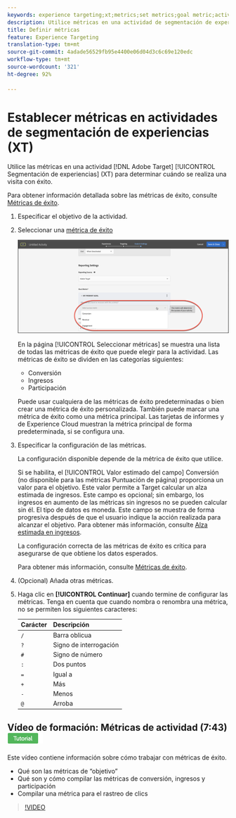 ```yaml
---
keywords: experience targeting;xt;metrics;set metrics;goal metric;activity settings;success metric;conversion;revenue;engagement
description: Utilice métricas en una actividad de segmentación de experiencias (XT) de Adobe Target para determinar si una visita tiene éxito.
title: Definir métricas
feature: Experience Targeting
translation-type: tm+mt
source-git-commit: 4adade56529fb95e4400e06d04d3c6c69e120edc
workflow-type: tm+mt
source-wordcount: '321'
ht-degree: 92%

---
```



# Establecer métricas en actividades de segmentación de experiencias (XT)

Utilice las métricas en una actividad [!DNL Adobe Target] [!UICONTROL Segmentación de experiencias] (XT) para determinar cuándo se realiza una visita con éxito.

Para obtener información detallada sobre las métricas de éxito, consulte  [Métricas de éxito](/help/c-activities/r-success-metrics/success-metrics.md#reference_D011575C85DA48E989A244593D9B9924).

1. Especificar el objetivo de la actividad.
1. Seleccionar una [métrica de éxito](/help/c-activities/r-success-metrics/success-metrics.md#reference_D011575C85DA48E989A244593D9B9924)

   ![Seleccionar métrica de éxito](/help/c-activities/t-experience-target/t-xt-create/assets/ab_metrics-new.png)

   En la página [!UICONTROL Seleccionar métricas] se muestra una lista de todas las métricas de éxito que puede elegir para la actividad. Las métricas de éxito se dividen en las categorías siguientes:

   * Conversión
   * Ingresos
   * Participación

   Puede usar cualquiera de las métricas de éxito predeterminadas o bien crear una métrica de éxito personalizada. También puede marcar una métrica de éxito como una métrica principal. Las tarjetas de informes y de Experience Cloud muestran la métrica principal de forma predeterminada, si se configura una.
1. Especificar la configuración de las métricas.

   La configuración disponible depende de la métrica de éxito que utilice.

   Si se habilita, el [!UICONTROL Valor estimado del campo] Conversión (no disponible para las métricas Puntuación de página) proporciona un valor para el objetivo. Este valor permite a Target calcular un alza estimada de ingresos. Este campo es opcional; sin embargo, los ingresos en aumento de las métricas sin ingresos no se pueden calcular sin él. El tipo de datos es moneda. Este campo se muestra de forma progresiva después de que el usuario indique la acción realizada para alcanzar el objetivo. Para obtener más información, consulte [Alza estimada en ingresos](/help/administrating-target/r-target-account-preferences/estimating-lift-in-revenue.md).

   La configuración correcta de las métricas de éxito es crítica para asegurarse de que obtiene los datos esperados.

   Para obtener más información, consulte [Métricas de éxito](/help/c-activities/r-success-metrics/success-metrics.md#reference_D011575C85DA48E989A244593D9B9924).
1. (Opcional) Añada otras métricas.
1. Haga clic en **[!UICONTROL Continuar]** cuando termine de configurar las métricas. Tenga en cuenta que cuando nombra o renombra una métrica, no se permiten los siguientes caracteres:

   | Carácter | Descripción |
   |--- |--- |
   | `/` | Barra oblicua |
   | `?` | Signo de interrogación |
   | `#` | Signo de número |
   | `:` | Dos puntos |
   | `=` | Igual a |
   | `+` | Más |
   | `-` | Menos |
   | `@` | Arroba |

## Vídeo de formación: Métricas de actividad (7:43)  ![Insignia de tutorial](/help/assets/tutorial.png)


Este vídeo contiene información sobre cómo trabajar con métricas de éxito.

* Qué son las métricas de “objetivo”
* Qué son y cómo compilar las métricas de conversión, ingresos y participación
* Compilar una métrica para el rastreo de clics

>[!VIDEO](https://video.tv.adobe.com/v/17380)
